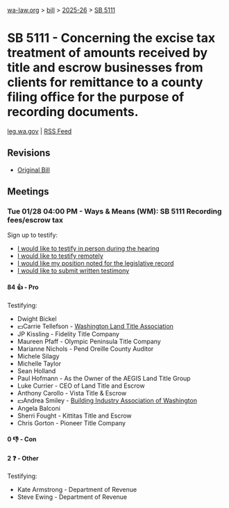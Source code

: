 [wa-law.org](/) > [bill](/bill/) > [2025-26](/bill/2025-26/) > [SB 5111](/bill/2025-26/sb/5111/)

# SB 5111 - Concerning the excise tax treatment of amounts received by title and escrow businesses from clients for remittance to a county filing office for the purpose of recording documents.
[leg.wa.gov](https://app.leg.wa.gov/billsummary?BillNumber=5111&Year=2025&Initiative=false) | [RSS Feed](./rss.xml)

## Revisions
* [Original Bill](1/)

## Meetings
### Tue 01/28 04:00 PM - Ways & Means (WM): SB 5111 Recording fees/escrow tax
Sign up to testify:
* [I would like to testify in person during the hearing](https://app.leg.wa.gov/csi/Testifier/Add?chamber=House&mId=32547&aId=162066&caId=25044&tId=1)
* [I would like to testify remotely](https://app.leg.wa.gov/csi/Testifier/Add?chamber=House&mId=32547&aId=162066&caId=25044&tId=2)
* [I would like my position noted for the legislative record](https://app.leg.wa.gov/csi/Testifier/Add?chamber=House&mId=32547&aId=162066&caId=25044&tId=3)
* [I would like to submit written testimony](https://app.leg.wa.gov/csi/Testifier/Add?chamber=House&mId=32547&aId=162066&caId=25044&tId=4)

#### 84 👍 - Pro
Testifying:
* Dwight Bickel
* 💵Carrie Tellefson - [Washington Land Title Association](/org/washington_land_title_association/)
* JP Kissling - Fidelity Title Company
* Maureen Pfaff - Olympic Peninsula Title Company
* Marianne Nichols - Pend Oreille County Auditor
* Michele Silagy
* Michelle Taylor
* Sean Holland
* Paul Hofmann - As the Owner of the AEGIS Land Title Group
* Luke Currier - CEO of Land Title and Escrow
* Anthony Carollo - Vista Title & Escrow
* 💵Andrea Smiley - [Building Industry Association of Washington](/org/building_industry_association_of_washington/)
* Angela Balconi
* Sherri Fought - Kittitas Title and Escrow
* Chris Gorton - Pioneer Title Company

#### 0 👎 - Con

#### 2 ❓ - Other
Testifying:
* Kate Armstrong - Department of Revenue
* Steve Ewing - Department of Revenue
